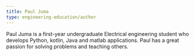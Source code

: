 ```yaml
---
title: Paul Juma
type: engineering-education/author
---
```

Paul Juma is a first-year undergraduate Electrical engineering student who develops Python, kotlin, Java and matlab applications. Paul has a great passion for solving problems and teaching others.
